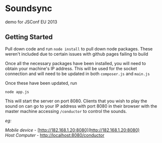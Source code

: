 # Soundsync

demo for JSConf EU 2013

## Getting Started
Pull down code and run ```node install``` to pull down node packages. These weren't included due to certain issues with github pages failing to build

Once all the necessary packages have been installed, you will need to obtain your machine's IP address. This will be used for the socket connection and will need to be updated in both `composer.js` and `main.js`

Once these have been updated, run

```node app.js```

This will start the server on port 8080. Clients that you wish to play the sound on can go to your IP address with port 8080 in their browser with the master machine accessing `/conductor` to control the sounds.

_eg:_

_Mobile device_ - [http://182.168.1.20:8080](http://182.168.1.20:8080)  
_Host Computer_ - [http://localhost:8080/conductor](http://localhost:8080/conductor)